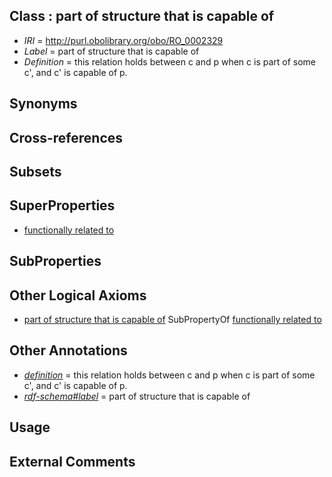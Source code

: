 
## Class : part of structure that is capable of

 * *IRI* = http://purl.obolibrary.org/obo/RO_0002329
 * *Label* = part of structure that is capable of
 * *Definition* = this relation holds between c and p when c is part of some c', and c' is capable of p.

## Synonyms


## Cross-references


## Subsets


## SuperProperties

 * [functionally related to](../../RO/28/RO_0002328.md)

## SubProperties


## Other Logical Axioms

 * [part of structure that is capable of](../../RO/29/RO_0002329.md) SubPropertyOf [functionally related to](../../RO/28/RO_0002328.md)

## Other Annotations

 * *[definition](../../IAO/15/IAO_0000115.md)* = this relation holds between c and p when c is part of some c', and c' is capable of p.
 * *[rdf-schema#label](../../el/rdf-schema#label.md)* = part of structure that is capable of

## Usage


## External Comments

